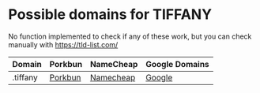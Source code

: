 # Possible domains for TIFFANY

No function implemented to check if any of these work, but you can check manually with https://tld-list.com/

| Domain | Porkbun | NameCheap | Google Domains |
|---|---|---|---|
| .tiffany | [Porkbun](https://porkbun.com/checkout/search?prb=e814663da1&tlds=&idnLanguage=&search=search&q=.tiffany) | [Namecheap](https://www.namecheap.com/domains/registration/results/?domain=.tiffany) | [Google](https://domains.google.com/registrar/search?searchTerm=.tiffany) |
